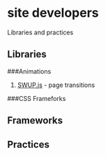 # site developers
Libraries and practices 

## Libraries

###Animations
1. [SWUP.js](https://swup.js.org/getting-started) - page transitions


###CSS Frameforks

## Frameworks

## Practices 

